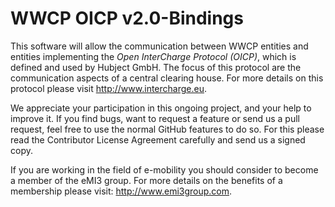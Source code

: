 WWCP OICP v2.0-Bindings
=======================

This software will allow the communication between WWCP entities and
entities implementing the _Open InterCharge Protocol (OICP)_, which is
defined and used by Hubject GmbH. The focus of this protocol are the
communication aspects of a central clearing house. For more details on
this protocol please visit http://www.intercharge.eu.

We appreciate your participation in this ongoing project, and your help
to improve it. If you find bugs, want to request a feature or send us a
pull request, feel free to use the normal GitHub features to do so. For
this please read the Contributor License Agreement carefully and send us
a signed copy.

If you are working in the field of e-mobility you should consider to become
a member of the eMI3 group. For more details on the benefits of a membership
please visit: http://www.emi3group.com.
